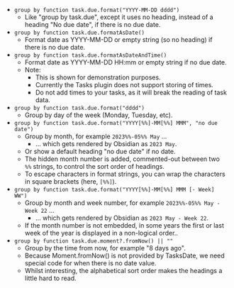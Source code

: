 <!-- placeholder to force blank line before included text -->

- ```group by function task.due.format("YYYY-MM-DD dddd")```
    - Like "group by task.due", except it uses no heading, instead of a heading "No due date", if there is no due date.
- ```group by function task.due.formatAsDate()```
    - Format date as YYYY-MM-DD or empty string (so no heading) if there is no due date.
- ```group by function task.due.formatAsDateAndTime()```
    - Format date as YYYY-MM-DD HH:mm or empty string if no due date.
    - Note:
        - This is shown for demonstration purposes.
        - Currently the Tasks plugin does not support storing of times.
        - Do not add times to your tasks, as it will break the reading of task data.
- ```group by function task.due.format("dddd")```
    - Group by day of the week (Monday, Tuesday, etc).
- ```group by function task.due.format("YYYY[%%]-MM[%%] MMM", "no due date")```
    - Group by month, for example `2023%%-05%% May` ...
        - ... which gets rendered by Obsidian as `2023 May`.
    - Or show a default heading "no due date" if no date.
    - The hidden month number is added, commented-out between two `%%` strings, to control the sort order of headings.
    - To escape characters in format strings, you can wrap the characters in square brackets (here, `[%%]`).
- ```group by function task.due.format("YYYY[%%]-MM[%%] MMM [- Week] WW")```
    - Group by month and week number, for example `2023%%-05%% May - Week 22` ...
        - ... which gets rendered by Obsidian as `2023 May - Week 22`.
    - If the month number is not embedded, in some years the first or last week of the year is displayed in a non-logical order..
- ```group by function task.due.moment?.fromNow() || ""```
    - Group by the time from now, for example "8 days ago".
    - Because Moment.fromNow() is not provided by TasksDate, we need special code for when there is no date value.
    - Whilst interesting, the alphabetical sort order makes the headings a little hard to read.


<!-- placeholder to force blank line after included text -->
